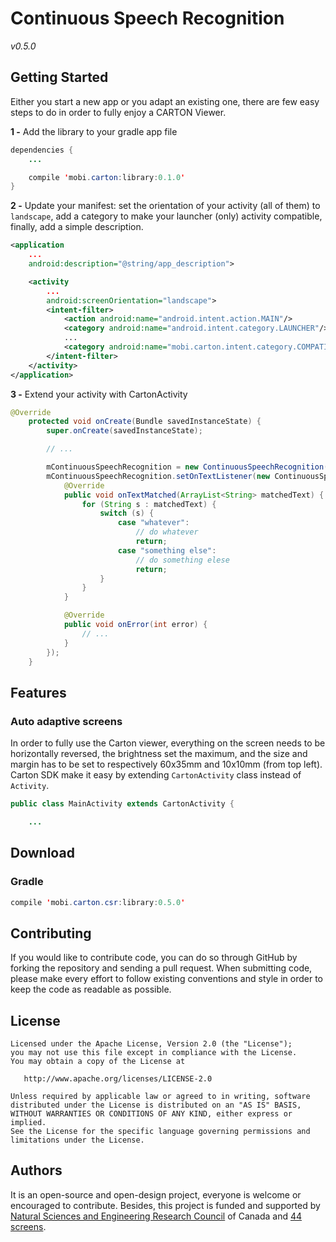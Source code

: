 # Continuous Speech Recognition
_v0.5.0_

## Getting Started
Either you start a new app or you adapt an existing one, there are few easy steps to do in order to fully enjoy a CARTON Viewer.

__1 -__ Add the library to your gradle app file
```java
dependencies {
    ...

    compile 'mobi.carton:library:0.1.0'
}
```
__2 -__ Update your manifest: set the orientation of your activity (all of them) to `landscape`, add a category to make your launcher (only) activity compatible, finally, add a simple description.
```xml
<application
    ...
    android:description="@string/app_description">

    <activity
        ...
        android:screenOrientation="landscape">
        <intent-filter>
            <action android:name="android.intent.action.MAIN"/>
            <category android:name="android.intent.category.LAUNCHER"/>
            ...
            <category android:name="mobi.carton.intent.category.COMPATIBLE"/>
        </intent-filter>
    </activity>
</application>
```
__3 -__ Extend your activity with CartonActivity
```java
@Override
    protected void onCreate(Bundle savedInstanceState) {
        super.onCreate(savedInstanceState);

        // ...

        mContinuousSpeechRecognition = new ContinuousSpeechRecognition(this);
        mContinuousSpeechRecognition.setOnTextListener(new ContinuousSpeechRecognition.OnTextListener() {
            @Override
            public void onTextMatched(ArrayList<String> matchedText) {
                for (String s : matchedText) {
                    switch (s) {
                        case "whatever":
                            // do whatever
                            return;
                        case "something else":
                            // do something elese
                            return;
                    }
                }
            }

            @Override
            public void onError(int error) {
                // ...
            }
        });
    }
```

## Features

### Auto adaptive screens
In order to fully use the Carton viewer, everything on the screen needs to be horizontally reversed, the brightness set the maximum, and the size and margin has to be set to respectively 60x35mm and 10x10mm (from top left).
Carton SDK make it easy by extending `CartonActivity` class instead of `Activity`.

```java
public class MainActivity extends CartonActivity {

    ...
```



## Download
### Gradle
```java
compile 'mobi.carton.csr:library:0.5.0'
```

## Contributing
If you would like to contribute code, you can do so through GitHub by forking the repository and sending a pull request.
When submitting code, please make every effort to follow existing conventions and style in order to keep the code as readable as possible.

## License
```
Licensed under the Apache License, Version 2.0 (the "License");
you may not use this file except in compliance with the License.
You may obtain a copy of the License at

   http://www.apache.org/licenses/LICENSE-2.0

Unless required by applicable law or agreed to in writing, software
distributed under the License is distributed on an "AS IS" BASIS,
WITHOUT WARRANTIES OR CONDITIONS OF ANY KIND, either express or implied.
See the License for the specific language governing permissions and
limitations under the License.
```

## Authors
It is an open-source and open-design project, everyone is welcome or encouraged to contribute. Besides, this project is funded and supported by [Natural Sciences and Engineering Research Council](http://www.nserc-crsng.gc.ca/index_eng.asp) of Canada and [44 screens](http://44screens.com/en-us).
